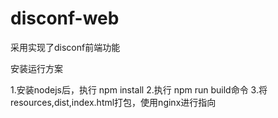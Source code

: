 # disconf-web
采用实现了disconf前端功能

安装运行方案

1.安装nodejs后，执行 npm install
2.执行 npm run build命令
3.将resources,dist,index.html打包，使用nginx进行指向
